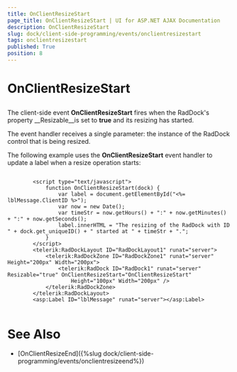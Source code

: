 ```yaml
---
title: OnClientResizeStart
page_title: OnClientResizeStart | UI for ASP.NET AJAX Documentation
description: OnClientResizeStart
slug: dock/client-side-programming/events/onclientresizestart
tags: onclientresizestart
published: True
position: 8
---
```


# OnClientResizeStart



## 

The client-side event __OnClientResizeStart__ fires when the RadDock's property __Resizable__is set to __true__ and its resizing has started.

The event handler receives a single parameter: the instance of the RadDock control that is being resized.

The following example uses the __OnClientResizeStart__ event handler to update a label when a resize operation starts:

````ASPNET
	     
		<script type="text/javascript">
			function OnClientResizeStart(dock) {
				var label = document.getElementById("<%= lblMessage.ClientID %>");
				var now = new Date();
				var timeStr = now.getHours() + ":" + now.getMinutes() + ":" + now.getSeconds();
				label.innerHTML = "The resizing of the RadDock with ID " + dock.get_uniqueID() + " started at " + timeStr + ".";
			}
		</script>
		<telerik:RadDockLayout ID="RadDockLayout1" runat="server">
			<telerik:RadDockZone ID="RadDockZone1" runat="server" Height="200px" Width="200px">
				<telerik:RadDock ID="RadDock1" runat="server" Resizable="true" OnClientResizeStart="OnClientResizeStart"
					Height="100px" Width="200px" />
			</telerik:RadDockZone>
		</telerik:RadDockLayout>
		<asp:Label ID="lblMessage" runat="server"></asp:Label>  
				
````



# See Also

 * [OnClientResizeEnd]({%slug dock/client-side-programming/events/onclientresizeend%})
